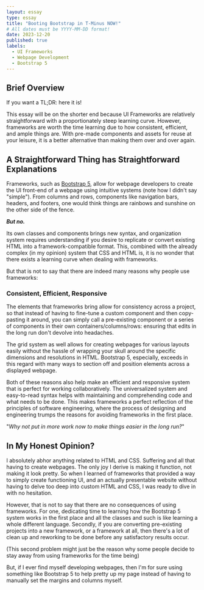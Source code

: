 ```yaml
---
layout: essay
type: essay
title: "Booting Bootstrap in T-Minus NOW!"
# All dates must be YYYY-MM-DD format!
date: 2023-12-20
published: true
labels:
  - UI Frameworks
  - Webpage Development
  - Bootstrap 5
---
```


## Brief Overview

If you want a TL;DR: here it is!

This essay will be on the shorter end because UI Frameworks are relatively straightforward with a proportionately steep learning curve. However, frameworks are worth the time learning due to how consistent, efficient, and ample things are. With pre-made components and assets for reuse at your leisure, it is a better alternative than making them over and over again.
  
## A Straightforward Thing has Straightforward Explanations

Frameworks, such as [Bootstrap 5](https://getbootstrap.com/docs/5.1/getting-started/introduction/), allow for webpage developers to create the UI front-end of a webpage using intuitive systems (note how I didn't say "simple"). From columns and rows, components like navigation bars, headers, and footers, one would think things are rainbows and sunshine on the other side of the fence.

***But no.***

Its own classes and components brings new syntax, and organization system requires understanding if you desire to replicate or convert existing HTML into a framework-compatible format. This, combined with the already complex (in my opinion) system that CSS and HTML is, it is no wonder that there exists a learning curve when dealing with frameworks.

But that is not to say that there are indeed many reasons why people use frameworks:

### Consistent, Efficient, Responsive

The elements that frameworks bring allow for consistency across a project, so that instead of having to fine-tune a custom component and then copy-pasting it around, you can simply call a pre-existing component or a series of components in their own containers/columns/rows:
ensuring that edits in the long run don't devolve into headaches.

The grid system as well allows for creating webpages for various layouts easily without the hassle of wrapping your skull around the specific dimensions and resolutions in HTML. Bootstrap 5, especially, exceeds in this regard with many ways to section off and position elements across a displayed webpage.

Both of these reasons also help make an efficient and responsive system that is perfect for working collaboratively. The universalized system and easy-to-read syntax helps with maintaining and comprehending code and what needs to be done. This makes frameworks a perfect reflection of the principles of software engineering, where the process of designing and engineering trumps the reasons for avoiding frameworks in the first place.

"*Why not put in more work now to make things easier in the long run?*"

## In My Honest Opinion?

I absolutely abhor anything related to HTML and CSS. Suffering and all that having to create webpages. The only joy I derive is making it function, not making it look pretty. So when I learned of frameworks that provided a way to simply create functioning UI, and an actually presentable website without having to delve too deep into custom HTML and CSS, I was ready to dive in with no hesitation.

However, that is not to say that there are no consequences of using frameworks. For one, dedicating time to learning how the Bootstrap 5 system works in the first place and all the classes and such is like learning a whole different language. Secondly, if you are converting pre-existing projects into a new framework, or a framework at all, then there's a lot of clean up and reworking to be done before any satisfactory results occur. 

(This second problem might just be the reason why some people decide to stay away from using frameworks for the time being)

But, if I ever find myself developing webpages, then I'm for sure using something like Bootstrap 5 to help pretty up my page instead of having to manually set the margins and columns myself. 